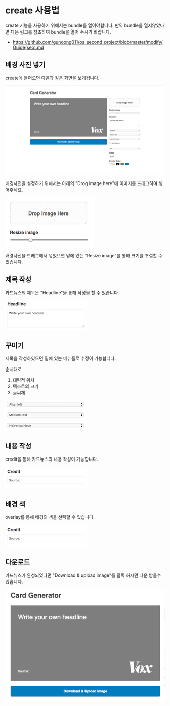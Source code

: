 create 사용법
==============

create 기능을 사용하기 위해서는 bundle을 열어야합니다.
만약 bundle을 열지않았다면 다음 링크를 참조하여 bundle을 열어 주시기 바랍니다.
 - https://github.com/gunoong011/os_second_project/blob/master/modify/Guide(seo).md


배경 사진 넣기
-----------
create에 들어오면 다음과 같은 화면을 보게됩니다.

<img src = "https://github.com/nickjw0205/for-image-upload/blob/master/%E1%84%89%E1%85%B3%E1%84%8F%E1%85%B3%E1%84%85%E1%85%B5%E1%86%AB%E1%84%89%E1%85%A3%E1%86%BA%202017-11-23%20%E1%84%8B%E1%85%A9%E1%84%92%E1%85%AE%204.24.59.png">

배경사진을 설정하기 위해서는 아래의 "Drog image here"에 이미지를 드래그하여 넣어주세요.

<img src = "https://github.com/nickjw0205/for-image-upload/blob/master/%E1%84%89%E1%85%B3%E1%84%8F%E1%85%B3%E1%84%85%E1%85%B5%E1%86%AB%E1%84%89%E1%85%A3%E1%86%BA%202017-11-23%20%E1%84%8B%E1%85%A9%E1%84%92%E1%85%AE%204.59.53.png">
 
배경사진을 드래그해서 넣었으면 밑에 있는 "Resize image"를 통해 크기를 조절할 수 있습니다.




제목 작성
-------------

카드뉴스의 제목은 "Headline"을 통해 작성을 할 수 있습니다.

<img src = "https://github.com/nickjw0205/for-image-upload/blob/master/%E1%84%89%E1%85%B3%E1%84%8F%E1%85%B3%E1%84%85%E1%85%B5%E1%86%AB%E1%84%89%E1%85%A3%E1%86%BA%202017-11-23%20%E1%84%8B%E1%85%A9%E1%84%92%E1%85%AE%205.04.48.png">

꾸미기
-------------

제목을 작성하였으면 밑에 있는 메뉴들로 수정이 가능합니다.

순서대로

1. 대략적 위치
2. 텍스트의 크기
3. 글씨체

<img src = "https://github.com/nickjw0205/for-image-upload/blob/master/%E1%84%89%E1%85%B3%E1%84%8F%E1%85%B3%E1%84%85%E1%85%B5%E1%86%AB%E1%84%89%E1%85%A3%E1%86%BA%202017-11-23%20%E1%84%8B%E1%85%A9%E1%84%92%E1%85%AE%205.06.21.png">

내용 작성
-------------

credit을 통해 카드뉴스의 내용 작성이 가능합니다.

<img src = "https://github.com/nickjw0205/for-image-upload/blob/master/%E1%84%89%E1%85%B3%E1%84%8F%E1%85%B3%E1%84%85%E1%85%B5%E1%86%AB%E1%84%89%E1%85%A3%E1%86%BA%202017-11-23%20%E1%84%8B%E1%85%A9%E1%84%92%E1%85%AE%205.16.20.png">


배경 색
-------------

overlay를 통해 배경의 색을 선택할 수 있습니다.

<img src = "https://github.com/nickjw0205/for-image-upload/blob/master/%E1%84%89%E1%85%B3%E1%84%8F%E1%85%B3%E1%84%85%E1%85%B5%E1%86%AB%E1%84%89%E1%85%A3%E1%86%BA%202017-11-23%20%E1%84%8B%E1%85%A9%E1%84%92%E1%85%AE%205.16.20.png">

다운로드
-------------

카드뉴스가 완성되었다면 "Download & upload image"를 클릭 하시면 다운 받을수 있습니다.

<img src = "https://github.com/nickjw0205/for-image-upload/blob/master/%E1%84%89%E1%85%B3%E1%84%8F%E1%85%B3%E1%84%85%E1%85%B5%E1%86%AB%E1%84%89%E1%85%A3%E1%86%BA%202017-11-23%20%E1%84%8B%E1%85%A9%E1%84%92%E1%85%AE%205.16.44.png">

